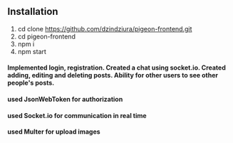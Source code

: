 ## Installation
1) cd clone https://github.com/dzindziura/pigeon-frontend.git
2) cd pigeon-frontend
3) npm i
4) npm start

#### Implemented login, registration. Created a  chat using socket.io. Created adding, editing and deleting posts. Ability for other users to see other people's posts. 

#### used JsonWebToken for authorization
#### used Socket.io for communication in real time
#### used Multer for upload images
